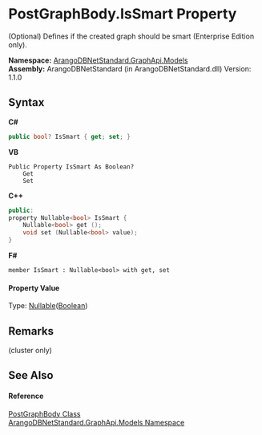 # PostGraphBody.IsSmart Property 
 

(Optional) Defines if the created graph should be smart (Enterprise Edition only).

**Namespace:**&nbsp;<a href="6fb2338d-d8f7-f9c1-2056-1702fe9bf954">ArangoDBNetStandard.GraphApi.Models</a><br />**Assembly:**&nbsp;ArangoDBNetStandard (in ArangoDBNetStandard.dll) Version: 1.1.0

## Syntax

**C#**<br />
``` C#
public bool? IsSmart { get; set; }
```

**VB**<br />
``` VB
Public Property IsSmart As Boolean?
	Get
	Set
```

**C++**<br />
``` C++
public:
property Nullable<bool> IsSmart {
	Nullable<bool> get ();
	void set (Nullable<bool> value);
}
```

**F#**<br />
``` F#
member IsSmart : Nullable<bool> with get, set

```


#### Property Value
Type: <a href="https://docs.microsoft.com/dotnet/api/system.nullable-1" target="_blank" rel="noopener noreferrer">Nullable</a>(<a href="https://docs.microsoft.com/dotnet/api/system.boolean" target="_blank" rel="noopener noreferrer">Boolean</a>)

## Remarks
(cluster only)

## See Also


#### Reference
<a href="0430cde3-3b64-ab17-bedb-2c599e4c73ae">PostGraphBody Class</a><br /><a href="6fb2338d-d8f7-f9c1-2056-1702fe9bf954">ArangoDBNetStandard.GraphApi.Models Namespace</a><br />